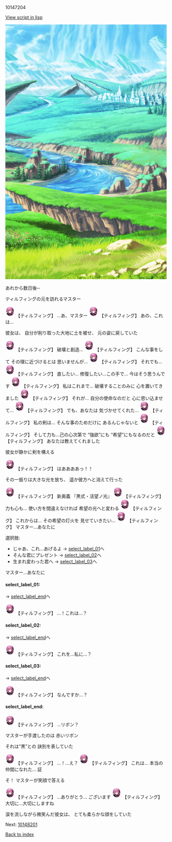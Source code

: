 10147204

[View script in lisp](../scripts/10147204.txt)

![plain.png](../images/backgrounds/plain.png)

あれから数日後─

ティルフィングの元を訪れるマスター

<img src="../images/units/101471.png" alt="101471.png" height="34"/>
【ティルフィング】
…あ、マスター

<img src="../images/units/101471.png" alt="101471.png" height="34"/>
【ティルフィング】
あの、これは…

彼女は、
自分が削り取った大地に土を被せ、
元の姿に戻していた

<img src="../images/units/101471.png" alt="101471.png" height="34"/>
【ティルフィング】
破壊と創造…

<img src="../images/units/101471.png" alt="101471.png" height="34"/>
【ティルフィング】
こんな事をして
その理に近づけるとは
思いませんが…

<img src="../images/units/101471.png" alt="101471.png" height="34"/>
【ティルフィング】
それでも…

<img src="../images/units/101471.png" alt="101471.png" height="34"/>
【ティルフィング】
直したい…
修復したい…この手で…
今はそう思うんです

<img src="../images/units/101471.png" alt="101471.png" height="34"/>
【ティルフィング】
私はこれまで…
破壊することのみに
心を置いてきました

<img src="../images/units/101471.png" alt="101471.png" height="34"/>
【ティルフィング】
それが…
自分の使命なのだと
心に思い込ませて…

<img src="../images/units/101471.png" alt="101471.png" height="34"/>
【ティルフィング】
でも、あなたは
気づかせてくれた…

<img src="../images/units/101471.png" alt="101471.png" height="34"/>
【ティルフィング】
私の剣は…
そんな事のためだけに
あるんじゃないと

<img src="../images/units/101471.png" alt="101471.png" height="34"/>
【ティルフィング】
そして力も…己の心次第で
“強欲”にも
“希望”にもなるのだと

<img src="../images/units/101471.png" alt="101471.png" height="34"/>
【ティルフィング】
あなたは教えてくれました

彼女が静かに剣を構える

<img src="../images/units/101471.png" alt="101471.png" height="34"/>
【ティルフィング】
はああああっ！！

その一振りは大きな光を放ち、
遥か彼方へと消えて行った

<img src="../images/units/101471.png" alt="101471.png" height="34"/>
【ティルフィング】
新奥義
『黒式・活望ノ光』

<img src="../images/units/101471.png" alt="101471.png" height="34"/>
【ティルフィング】
力も心も…
使い方を間違えなければ
希望の光へと変わる

<img src="../images/units/101471.png" alt="101471.png" height="34"/>
【ティルフィング】
これからは…
その希望の灯火を
見せていきたい…

<img src="../images/units/101471.png" alt="101471.png" height="34"/>
【ティルフィング】
マスター…あなたに

選択肢:
- じゃあ、これ…あげるよ → [select_label_01](#select_label_01)へ
- そんな君にプレゼント → [select_label_02](#select_label_02)へ
- 生まれ変わった君へ → [select_label_03](#select_label_03)へ

マスター…あなたに

#### select_label_01:
 → [select_label_end](#select_label_end)へ

<img src="../images/units/101471.png" alt="101471.png" height="34"/>
【ティルフィング】
…！これは…？

#### select_label_02:
 → [select_label_end](#select_label_end)へ

<img src="../images/units/101471.png" alt="101471.png" height="34"/>
【ティルフィング】
これを…私に…？

#### select_label_03:
 → [select_label_end](#select_label_end)へ

<img src="../images/units/101471.png" alt="101471.png" height="34"/>
【ティルフィング】
なんですか…？

#### select_label_end:

<img src="../images/units/101471.png" alt="101471.png" height="34"/>
【ティルフィング】
…リボン？

マスターが手渡したのは
赤いリボン

それは“黒”との
訣別を表していた

<img src="../images/units/101471.png" alt="101471.png" height="34"/>
【ティルフィング】
…！…え？

<img src="../images/units/101471.png" alt="101471.png" height="34"/>
【ティルフィング】
これは…
本当の仲間になれた…
証

そ！
マスターが笑顔で答える

<img src="../images/units/101471.png" alt="101471.png" height="34"/>
【ティルフィング】
…ありがとう…
ございます

<img src="../images/units/101471.png" alt="101471.png" height="34"/>
【ティルフィング】
大切に…大切にしますね

涙を流しながら微笑んだ彼女は、
とても柔らかな顔をしていた


Next: [10148201](10148201.md)

[Back to index](index.md)
